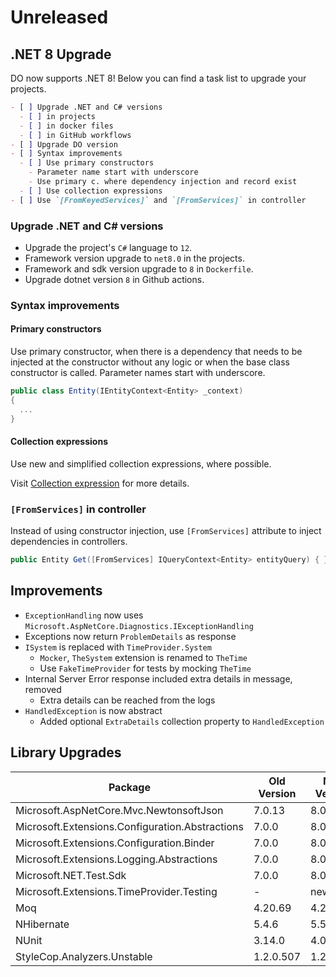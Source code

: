 # Unreleased

## .NET 8 Upgrade

DO now supports .NET 8! Below you can find a task list to upgrade your projects.

```markdown
- [ ] Upgrade .NET and C# versions
  - [ ] in projects
  - [ ] in docker files
  - [ ] in GitHub workflows
- [ ] Upgrade DO version
- [ ] Syntax improvements
  - [ ] Use primary constructors
    - Parameter name start with underscore
    - Use primary c. where dependency injection and record exist
  - [ ] Use collection expressions
- [ ] Use `[FromKeyedServices]` and `[FromServices]` in controller
```

### Upgrade .NET and C# versions

- Upgrade the project's `C#` language to `12`.
- Framework version upgrade to `net8.0` in the projects.
- Framework and sdk version upgrade to `8` in `Dockerfile`.
- Upgrade dotnet version `8` in Github actions.

### Syntax improvements

#### Primary constructors

Use primary constructor, when there is a dependency that needs to be injected at
the constructor without any logic or when the base class constructor is called.
Parameter names start with underscore.

```csharp
public class Entity(IEntityContext<Entity> _context)
{
  ...
}
```

#### Collection expressions

Use new and simplified collection expressions, where possible.

Visit [Collection expression][] for more details.

### `[FromServices]` in controller

Instead of using constructor injection, use `[FromServices]` attribute to inject
dependencies in controllers.

```csharp
public Entity Get([FromServices] IQueryContext<Entity> entityQuery) { }
```

## Improvements

- `ExceptionHandling` now uses
  `Microsoft.AspNetCore.Diagnostics.IExceptionHandling`
- Exceptions now return `ProblemDetails` as response
- `ISystem` is replaced with `TimeProvider.System`
  - `Mocker`, `TheSystem` extension is renamed to `TheTime`
  - Use `FakeTimeProvider` for tests by mocking `TheTime`
- Internal Server Error response included extra details in message, removed
  - Extra details can be reached from the logs
- `HandledException` is now abstract
  - Added optional `ExtraDetails` collection property to `HandledException`

## Library Upgrades

| Package                                         | Old Version | New Version |
| ----------------------------------------------- | ----------- | ----------- |
| Microsoft.AspNetCore.Mvc.NewtonsoftJson         | 7.0.13      | 8.0.0       |
| Microsoft.Extensions.Configuration.Abstractions | 7.0.0       | 8.0.0       |
| Microsoft.Extensions.Configuration.Binder       | 7.0.0       | 8.0.0       |
| Microsoft.Extensions.Logging.Abstractions       | 7.0.0       | 8.0.0       |
| Microsoft.NET.Test.Sdk                          | 7.0.0       | 8.0.0       |
| Microsoft.Extensions.TimeProvider.Testing       | -           | new*        |
| Moq                                             | 4.20.69     | 4.20.70     |
| NHibernate                                      | 5.4.6       | 5.5.0       |
| NUnit                                           | 3.14.0      | 4.0.1       |
| StyleCop.Analyzers.Unstable                     | 1.2.0.507   | 1.2.0.556   |

[Collection expression]: https://learn.microsoft.com/en-us/dotnet/csharp/language-reference/operators/collection-expressions
